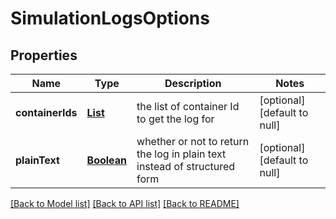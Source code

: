 # SimulationLogsOptions
## Properties

Name | Type | Description | Notes
------------ | ------------- | ------------- | -------------
**containerIds** | [**List**](string.md) | the list of container Id to get the log for | [optional] [default to null]
**plainText** | [**Boolean**](boolean.md) | whether or not to return the log in plain text instead of structured form | [optional] [default to null]

[[Back to Model list]](../README.md#documentation-for-models) [[Back to API list]](../README.md#documentation-for-api-endpoints) [[Back to README]](../README.md)

